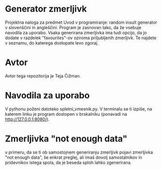 # Generator zmerljivk
Projektna naloga za predmet Uvod v programiranje: random insult generator v slovenščini in angleščini. Program je zasnovan tako, da že vsebuje navodila za uporabo. Vsaka generirana zmerljivka ima tudi opcijo, da jo dodate v razdelek "favourites"-ov oziroma priljubljenih zmerljivk. Te najdete v seznamu, do katerega dostopate levo zgoraj.

# Avtor
Avtor tega repozitorija je Teja Čižman.

# Navodila za uporabo
V pythonu poženi datoteko spletni_vmesnik.py. V terminalu se ti izpiše, na katerem linku je program dostopen v brskalniku (ponavadi na http://127.0.0.1:8080/).

# Zmerljivka "not enough data"
v primeru, da se ti ob samostojnem generiranju zmerljivk pojavi zmerljivka "not enough data", še enkrat preglej, ali imaš dovolj samostalnikov in pridevnikov istega spola, da je beseda sploh lahko zgenerirana.